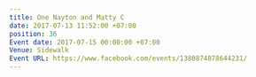 ```yaml
---
title: One Nayton and Matty C
date: 2017-07-13 11:52:00 +07:00
position: 36
Event date: 2017-07-15 00:00:00 +07:00
Venue: Sidewalk
Event URL: https://www.facebook.com/events/1380874878644231/
---
```


